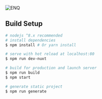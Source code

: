 ![ENQ](https://raw.githubusercontent.com/Enecuum/enecuum.com/dev/static/img/tokens/il_1.png)

## Build Setup

``` bash
# nodejs ^8.x recommended
# install dependencies
$ npm install # Or yarn install

# serve with hot reload at localhost:80
$ npm run dev-nuxt

# build for production and launch server
$ npm run build
$ npm start

# generate static project
$ npm run generate
```
